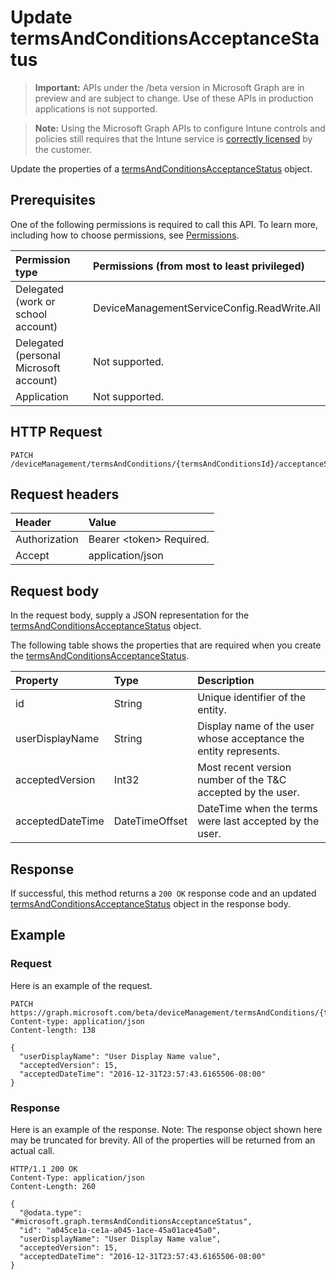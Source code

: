 ﻿# Update termsAndConditionsAcceptanceStatus

> **Important:** APIs under the /beta version in Microsoft Graph are in preview and are subject to change. Use of these APIs in production applications is not supported.

> **Note:** Using the Microsoft Graph APIs to configure Intune controls and policies still requires that the Intune service is [correctly licensed](https://go.microsoft.com/fwlink/?linkid=839381) by the customer.

Update the properties of a [termsAndConditionsAcceptanceStatus](../resources/intune_companyterms_termsandconditionsacceptancestatus.md) object.
## Prerequisites
One of the following permissions is required to call this API. To learn more, including how to choose permissions, see [Permissions](../concepts/permissions_reference.md).

|Permission type|Permissions (from most to least privileged)|
|:---|:---|
|Delegated (work or school account)|DeviceManagementServiceConfig.ReadWrite.All|
|Delegated (personal Microsoft account)|Not supported.|
|Application|Not supported.|

## HTTP Request
<!-- {
  "blockType": "ignored"
}
-->
``` http
PATCH /deviceManagement/termsAndConditions/{termsAndConditionsId}/acceptanceStatuses/{termsAndConditionsAcceptanceStatusId}
```

## Request headers
|Header|Value|
|:---|:---|
|Authorization|Bearer &lt;token&gt; Required.|
|Accept|application/json|

## Request body
In the request body, supply a JSON representation for the [termsAndConditionsAcceptanceStatus](../resources/intune_companyterms_termsandconditionsacceptancestatus.md) object.

The following table shows the properties that are required when you create the [termsAndConditionsAcceptanceStatus](../resources/intune_companyterms_termsandconditionsacceptancestatus.md).

|Property|Type|Description|
|:---|:---|:---|
|id|String|Unique identifier of the entity.|
|userDisplayName|String|Display name of the user whose acceptance the entity represents.|
|acceptedVersion|Int32|Most recent version number of the T&C accepted by the user.|
|acceptedDateTime|DateTimeOffset|DateTime when the terms were last accepted by the user.|



## Response
If successful, this method returns a `200 OK` response code and an updated [termsAndConditionsAcceptanceStatus](../resources/intune_companyterms_termsandconditionsacceptancestatus.md) object in the response body.

## Example
### Request
Here is an example of the request.
``` http
PATCH https://graph.microsoft.com/beta/deviceManagement/termsAndConditions/{termsAndConditionsId}/acceptanceStatuses/{termsAndConditionsAcceptanceStatusId}
Content-type: application/json
Content-length: 138

{
  "userDisplayName": "User Display Name value",
  "acceptedVersion": 15,
  "acceptedDateTime": "2016-12-31T23:57:43.6165506-08:00"
}
```

### Response
Here is an example of the response. Note: The response object shown here may be truncated for brevity. All of the properties will be returned from an actual call.
``` http
HTTP/1.1 200 OK
Content-Type: application/json
Content-Length: 260

{
  "@odata.type": "#microsoft.graph.termsAndConditionsAcceptanceStatus",
  "id": "a045ce1a-ce1a-a045-1ace-45a01ace45a0",
  "userDisplayName": "User Display Name value",
  "acceptedVersion": 15,
  "acceptedDateTime": "2016-12-31T23:57:43.6165506-08:00"
}
```



